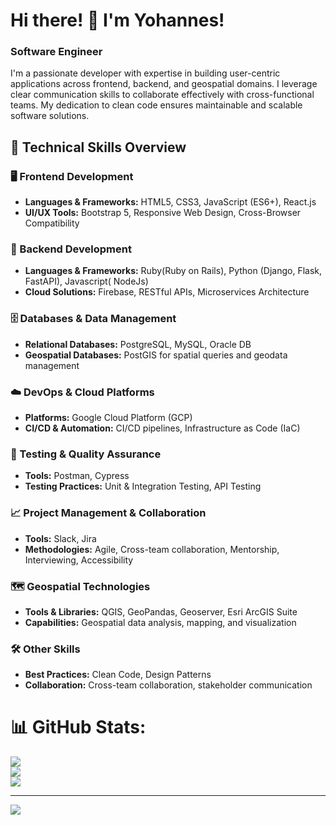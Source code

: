 # Hi there! 👋 I'm Yohannes!

### Software Engineer

I'm a passionate developer with expertise in building user-centric applications across frontend, backend, and geospatial domains. I leverage clear communication skills to collaborate effectively with cross-functional teams. My dedication to clean code ensures maintainable and scalable software solutions.

## 🚀 Technical Skills Overview

### 🖥️ Frontend Development
- **Languages & Frameworks:** HTML5, CSS3, JavaScript (ES6+), React.js  
- **UI/UX Tools:** Bootstrap 5, Responsive Web Design, Cross-Browser Compatibility

### 🔧 Backend Development
- **Languages & Frameworks:** Ruby(Ruby on Rails), Python (Django, Flask, FastAPI), Javascript( NodeJs)  
- **Cloud Solutions:** Firebase, RESTful APIs, Microservices Architecture

### 🗄️ Databases & Data Management
- **Relational Databases:** PostgreSQL, MySQL, Oracle DB  
- **Geospatial Databases:** PostGIS for spatial queries and geodata management

### ☁️ DevOps & Cloud Platforms
- **Platforms:** Google Cloud Platform (GCP)  
- **CI/CD & Automation:** CI/CD pipelines, Infrastructure as Code (IaC)

### 🧪 Testing & Quality Assurance
- **Tools:** Postman, Cypress  
- **Testing Practices:** Unit & Integration Testing, API Testing

### 📈 Project Management & Collaboration
- **Tools:** Slack, Jira  
- **Methodologies:** Agile, Cross-team collaboration, Mentorship, Interviewing, Accessibility

### 🗺️ Geospatial Technologies
- **Tools & Libraries:** QGIS, GeoPandas, Geoserver, Esri ArcGIS Suite  
- **Capabilities:** Geospatial data analysis, mapping, and visualization

### 🛠️ Other Skills
- **Best Practices:** Clean Code, Design Patterns  
- **Collaboration:** Cross-team collaboration, stakeholder communication


# 📊 GitHub Stats:
![](https://github-readme-stats.vercel.app/api?username=Yohannes19&theme=radical&hide_border=false&include_all_commits=false&count_private=false)<br/>
![](https://nirzak-streak-stats.vercel.app/?user=Yohannes19&theme=radical&hide_border=false)<br/>
![](https://github-readme-stats.vercel.app/api/top-langs/?username=Yohannes19&theme=radical&hide_border=false&include_all_commits=false&count_private=false&layout=compact)

---
[![](https://visitcount.itsvg.in/api?id=Yohannes19&icon=0&color=0)](https://visitcount.itsvg.in)

<!-- Proudly created with GPRM ( https://gprm.itsvg.in ) -->


<!--
**Yohannes19/Yohannes19** is a ✨ _special_ ✨ repository because its `README.md` (this file) appears on your GitHub profile.

Here are some ideas to get you started:


- 🤔 I’m looking for help with ...
- 💬 Ask me about ...

- 😄 Pronouns: ...
- ⚡ Fun fact: ...
-->
